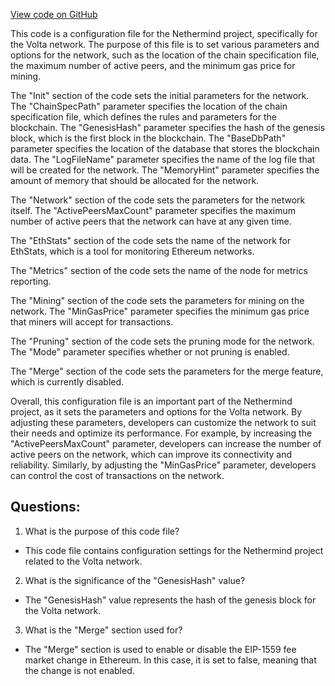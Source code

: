 [View code on GitHub](https://github.com/NethermindEth/nethermind/src/Nethermind/Nethermind.Runner/configs/volta_archive.cfg)

This code is a configuration file for the Nethermind project, specifically for the Volta network. The purpose of this file is to set various parameters and options for the network, such as the location of the chain specification file, the maximum number of active peers, and the minimum gas price for mining. 

The "Init" section of the code sets the initial parameters for the network. The "ChainSpecPath" parameter specifies the location of the chain specification file, which defines the rules and parameters for the blockchain. The "GenesisHash" parameter specifies the hash of the genesis block, which is the first block in the blockchain. The "BaseDbPath" parameter specifies the location of the database that stores the blockchain data. The "LogFileName" parameter specifies the name of the log file that will be created for the network. The "MemoryHint" parameter specifies the amount of memory that should be allocated for the network.

The "Network" section of the code sets the parameters for the network itself. The "ActivePeersMaxCount" parameter specifies the maximum number of active peers that the network can have at any given time.

The "EthStats" section of the code sets the name of the network for EthStats, which is a tool for monitoring Ethereum networks.

The "Metrics" section of the code sets the name of the node for metrics reporting.

The "Mining" section of the code sets the parameters for mining on the network. The "MinGasPrice" parameter specifies the minimum gas price that miners will accept for transactions.

The "Pruning" section of the code sets the pruning mode for the network. The "Mode" parameter specifies whether or not pruning is enabled.

The "Merge" section of the code sets the parameters for the merge feature, which is currently disabled.

Overall, this configuration file is an important part of the Nethermind project, as it sets the parameters and options for the Volta network. By adjusting these parameters, developers can customize the network to suit their needs and optimize its performance. For example, by increasing the "ActivePeersMaxCount" parameter, developers can increase the number of active peers on the network, which can improve its connectivity and reliability. Similarly, by adjusting the "MinGasPrice" parameter, developers can control the cost of transactions on the network.
## Questions: 
 1. What is the purpose of this code file?
- This code file contains configuration settings for the Nethermind project related to the Volta network.

2. What is the significance of the "GenesisHash" value?
- The "GenesisHash" value represents the hash of the genesis block for the Volta network.

3. What is the "Merge" section used for?
- The "Merge" section is used to enable or disable the EIP-1559 fee market change in Ethereum. In this case, it is set to false, meaning that the change is not enabled.
